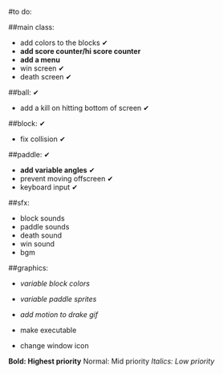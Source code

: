 #to do:

##main class:
- add colors to the blocks ✔
- **add score counter/hi score counter**
- **add a menu**
- win screen ✔
- death screen ✔

##ball: ✔
- add a kill on hitting bottom of screen ✔

##block: ✔
- fix collision ✔

##paddle: ✔
- **add variable angles** ✔
- prevent moving offscreen ✔
- keyboard input ✔

##sfx:
- block sounds
- paddle sounds
- death sound
- win sound
- bgm

##graphics:
- *variable block colors*
- *variable paddle sprites*
- *add motion to drake gif*


- make executable
- change window icon


**Bold: Highest priority**
Normal: Mid priority
*Italics: Low priority*